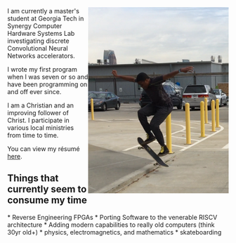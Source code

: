 <img align="right" src="../about.png" width="320">
I am currently a master's student at Georgia Tech in Synergy Computer Hardware Systems Lab investigating discrete Convolutional Neural Networks accelerators.

I wrote my first program when I was seven or so and have been programming on and off ever since.

I am a Christian and an improving follower of Christ. I participate in various local ministries from time to time.

You can view my résumé [here].

<h2>Things that currently seem to consume my time</h2>
* Reverse Engineering FPGAs
* Porting Software to the venerable RISCV architecture
* Adding modern capabilities to really old computers (think 30yr old+)
* physics, electromagnetics, and mathematics
* skateboarding

[here]:https://github.com/BracketMaster/Resume/blob/master/CV.pdf
